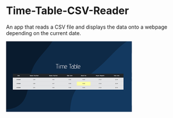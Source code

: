 # Time-Table-CSV-Reader
An app that reads a CSV file and displays the data onto a webpage depending on the current date.

![](Time_Table.PNG)
